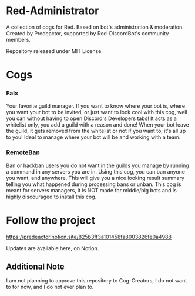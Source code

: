# Red-Administrator

A collection of cogs for Red. Based on bot's administration & moderation.
Created by Predeactor, supported by Red-DiscordBot's community members.

Repository released under MIT License.

# Cogs

### Falx

Your favorite guild manager.
If you want to know where your bot is, where you want your bot to be invited, or just want to look cool with this cog, well you can without having to open Discord's Developers tabs!
It acts as a whitelist only, you add a guild with a reason and done!
When your bot leave the guild, it gets removed from the whitelist or not if you want to, it's all up to you! Ideal to manage where your bot will be and working with a team.

### RemoteBan

Ban or hackban users you do not want in the guilds you manage by running a command in any servers you are in.
Using this cog, you can ban anyone you want, and anywhere. This will give you a nice looking result summary telling you what happened during processing bans or unban.
This cog is meant for servers managers, it is NOT made for middle/big bots and is highly discouraged to install this cog.

# Follow the project

https://predeactor.notion.site/825b3ff3a101458fa8003826fe0a4988

Updates are available here, on Notion.

## Additional Note

I am not planning to approve this repository to Cog-Creators, I do not want to for now, and I do not ever plan to.
